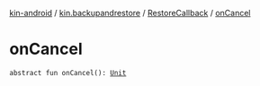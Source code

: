 [kin-android](../../index.md) / [kin.backupandrestore](../index.md) / [RestoreCallback](index.md) / [onCancel](./on-cancel.md)

# onCancel

`abstract fun onCancel(): `[`Unit`](https://kotlinlang.org/api/latest/jvm/stdlib/kotlin/-unit/index.html)
